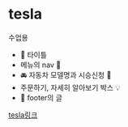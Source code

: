 # tesla
수업용

+ 📒 타이틀
+ 메뉴의 nav 📂
+ 🚘 자동차 모델명과 시승신청 💨 
+ 주문하기, 자세히 알아보기 박스 💡
+ 🧾 footer의 글


[tesla링크](https://songhyeonjin.github.io/tesla-main/)